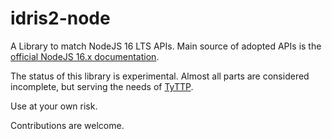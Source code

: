 # idris2-node

A Library to match NodeJS 16 LTS APIs. Main source of adopted APIs is the [official NodeJS 16.x documentation](https://nodejs.org/docs/latest-v16.x/api/documentation.html).

The status of this library is experimental. Almost all parts are considered incomplete, but serving the needs of [TyTTP](https://github.com/kbertalan/tyttp).

Use at your own risk.

Contributions are welcome.
